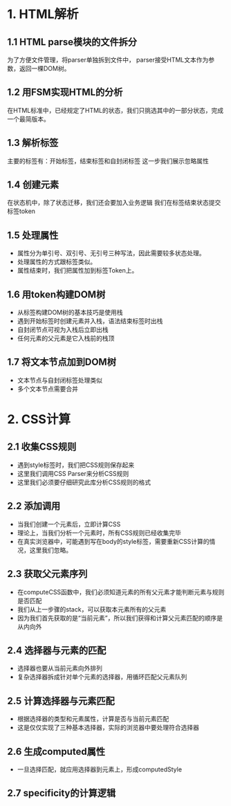 # 1. HTML解析

## 1.1 HTML parse模块的文件拆分
为了方便文件管理，将parser单独拆到文件中，
parser接受HTML文本作为参数，返回一棵DOM树。

## 1.2 用FSM实现HTML的分析
在HTML标准中，已经规定了HTML的状态，我们只挑选其中的一部分状态，完成一个最简版本。

## 1.3 解析标签
主要的标签有：开始标签，结束标签和自封闭标签
这一步我们展示忽略属性

## 1.4 创建元素
在状态机中，除了状态迁移，我们还会要加入业务逻辑
我们在标签结束状态提交标签token

## 1.5 处理属性
* 属性分为单引号、双引号、无引号三种写法，因此需要较多状态处理。
* 处理属性的方式跟标签类似。
* 属性结束时，我们把属性加到标签Token上。

## 1.6 用token构建DOM树
* 从标签构建DOM树的基本技巧是使用栈
* 遇到开始标签时创建元素并入栈，语法结束标签时出栈
* 自封闭节点可视为入栈后立即出栈
* 任何元素的父元素是它入栈前的栈顶

## 1.7 将文本节点加到DOM树
* 文本节点与自封闭标签处理类似
* 多个文本节点需要合并

# 2. CSS计算
## 2.1 收集CSS规则
* 遇到style标签时，我们把CSS规则保存起来
* 这里我们调用CSS Parser来分析CSS规则
* 这里我们必须要仔细研究此库分析CSS规则的格式

## 2.2 添加调用
* 当我们创建一个元素后，立即计算CSS
* 理论上，当我们分析一个元素时，所有CSS规则已经收集完毕
* 在真实浏览器中，可能遇到写在body的style标签，需要重新CSS计算的情况，这里我们忽略。

## 2.3 获取父元素序列
* 在computeCSS函数中，我们必须知道元素的所有父元素才能判断元素与规则是否匹配
* 我们从上一步骤的stack，可以获取本元素所有的父元素
* 因为我们首先获取的是“当前元素”，所以我们获得和计算父元素匹配的顺序是从内向外

## 2.4 选择器与元素的匹配
* 选择器也要从当前元素向外排列
* 复杂选择器拆成针对单个元素的选择器，用循环匹配父元素队列

## 2.5 计算选择器与元素匹配
* 根据选择器的类型和元素属性，计算是否与当前元素匹配
* 这是仅仅实现了三种基本选择器，实际的浏览器中要处理符合选择器

## 2.6 生成computed属性
* 一旦选择匹配，就应用选择器到元素上，形成computedStyle

## 2.7 specificity的计算逻辑